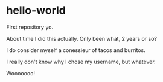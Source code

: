 # hello-world
First repository yo.

About time I did this actually. Only been what, 2 years or so?

I do consider myself a conessieur of tacos and burritos. 

I really don't know why I chose my username, but whatever.

Wooooooo!
